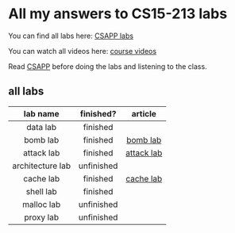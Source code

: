 # All my answers to CS15-213 labs

You can find all labs here: [CSAPP labs](http://csapp.cs.cmu.edu/3e/labs.html)

You can watch all videos here: [course videos](https://www.bilibili.com/video/BV1iW411d7hd)

Read [CSAPP](https://item.jd.com/12155718.html) before doing the labs and listening to the class.

## all labs

| lab name         | finished?  | article                                                                     |
| :--------------: | :--------: | :-------------------------------------------------------------------------: |
| data lab         | finished   |                                                                             |
| bomb lab         | finished   | [bomb lab](https://ardxwe.github.io/2020/09/20/CS15-213labs-bomb-lab/)      |
| attack lab       | finished   | [attack lab](https://ardxwe.github.io/2020/09/25/CS15-213labs-attack-lab/)  |
| architecture lab | unfinished |                                                                             |
| cache lab        | finished   | [cache lab](https://ardxwe.github.io/2020/10/10/CS15-213labs-cache-lab/)    |
| shell lab        | finished   |                                                                             |
| malloc lab       | unfinished |                                                                             |
| proxy lab        | unfinished |                                                                             |

